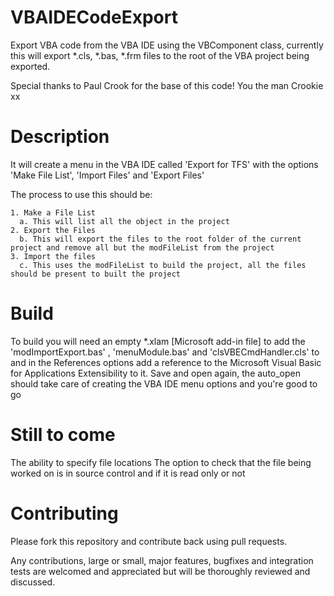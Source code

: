 # VBAIDECodeExport
Export VBA code from the VBA IDE using the VBComponent class, currently this will export *.cls, *.bas, *.frm files to the root of the VBA project being exported.

Special thanks to Paul Crook for the base of this code! You the man Crookie xx

# Description
It will create a menu in the VBA IDE called 'Export for TFS' with the options 'Make File List', 'Import Files' and 'Export Files'

The process to use this should be:

    1. Make a File List
      a. This will list all the object in the project
    2. Export the Files
      b. This will export the files to the root folder of the current project and remove all but the modFileList from the project
    3. Import the files
      c. This uses the modFileList to build the project, all the files should be present to built the project

# Build
To build you will need an empty *.xlam [Microsoft add-in file] to add the 'modImportExport.bas' , 'menuModule.bas' and 'clsVBECmdHandler.cls' to and in the References options add a reference to the Microsoft Visual Basic for Applications Extensibility to it. Save and open again, the auto_open should take care of creating the VBA IDE menu options and you're good to go

# Still to come
The ability to specify file locations
The option to check that the file being worked on is in source control and if it is read only or not


# Contributing

Please fork this repository and contribute back using pull requests.

Any contributions, large or small, major features, bugfixes and integration tests are welcomed and appreciated but will be thoroughly reviewed and discussed.
